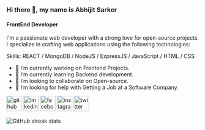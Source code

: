### Hi there 👋, my name is Abhijit Sarker
#### FrontEnd Developer
I'm a passionate web developer with a strong love for open-source projects. I specialize in crafting web applications using the following technologies:

Skills:  REACT / MongoDB / NodeJS / ExpressJS / JavaScript / HTML / CSS

- 🔭 I’m currently working on Frontend Projects. 
- 🌱 I’m currently learning Backend development. 
- 👯 I’m looking to collaborate on Open-source. 
- 🤔 I’m looking for help with Getting a Job at a Software Company. 


[<img src='https://cdn.jsdelivr.net/npm/simple-icons@3.0.1/icons/github.svg' alt='github' height='40'>](https://github.com/AbhijitSarker)  [<img src='https://cdn.jsdelivr.net/npm/simple-icons@3.0.1/icons/linkedin.svg' alt='linkedin' height='40'>](https://www.linkedin.com/in/https://www.linkedin.com/in/abhijitsarker//)  [<img src='https://cdn.jsdelivr.net/npm/simple-icons@3.0.1/icons/facebook.svg' alt='facebook' height='40'>](https://www.facebook.com/https://web.facebook.com/AvziT)  [<img src='https://cdn.jsdelivr.net/npm/simple-icons@3.0.1/icons/instagram.svg' alt='instagram' height='40'>](https://www.instagram.com/_avzit_/)  [<img src='https://cdn.jsdelivr.net/npm/simple-icons@3.0.1/icons/twitter.svg' alt='twitter' height='40'>](https://twitter.com/https://twitter.com/Abhijit__Sarker)  

![GitHub streak stats](https://streak-stats.demolab.com/?user=AbhijitSarker)  

